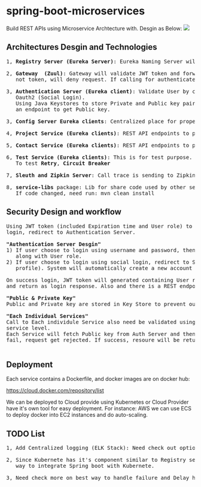 # spring-boot-microservices
Build REST APIs using Microservice Archtecture with. Desgin as Below: 
<img src="https://github.com/k2he/spring-boot-microservices/blob/master/architecture_design.JPG">

## Architectures Desgin and Technologies
<pre>
1, <b>Registry Server (Eureka Server)</b>: Eureka Naming Server will register all services.

2, <b>Gateway  (Zuul)</b>: Gateway will validate JWT token and forward all valid incoming requests based on urls. If 
   not token, will deny request. If calling for authenticate, request will forward to Authentication Server.
   
3, <b>Authentication Server (Eureka client)</b>: Validate User by check username and password in Database or using 
   Oauth2 (Social Login).
   Using Java Keystores to store Private and Public key pair. JWT is created and signed with Private key. Expose 
   an endpoint to get Public key.
    
3, <b>Config Server Eureka clients</b>: Centralized place for properties. Geting property files from Github repository.

4, <b>Project Service (Eureka clients)</b>: REST API endpoints to perform Project related operations (JPA) 

5, <b>Contact Service (Eureka clients)</b>: REST API endpoints to perform Contact related operations (JPA)

6, <b>Test Service (Eureka clients)</b>: This is for test purpose. REST API endpoints for test purpose. 
   To test <b>Retry</b>, <b>Circuit Breaker</b>
   
7, <b>Sleuth and Zipkin Server</b>: Call trace is sending to Zipking Server, it's help us to trace calls and debug.

8, <b>service-libs</b> package: Lib for share code used by other services. 
   If code changed, need run: mvn clean install
</pre>

## Security Design and workflow
<pre>
Using JWT token (included Expiration time and User role) to validate User access. First time when user trying to 
login, redirect to Authentication Server.

<b>"Authentication Server Desgin"</b>
1) If user choose to login using username and password, then validate again User information stored in Database 
   along with User role. 
2) If user choose to login using social login, redirect to Social Login page, if user grant access (email and 
   profile). System will automatically create a new account using Email.

On success login, JWT token will generated containing User roles, and sign with Private Key from Key Store, 
and return as login response. Also and there is a REST endpoint to access Public Key.

<b>"Public & Private Key"</b>
Public and Private key are stored in Key Store to prevent outside getting private key.

<b>"Each Individual Services"</b>
Call to Each individule Service also need be validated using JWT token to improve security on individual 
service level. 
Each Service will fetch Public key from Auth Server and then validate incoming JWT token. If validation 
fail, request get rejected. If success, resoure will be returned.

</pre>

## Deployment
Each service contains a Dockerfile, and docker images are on docker hub:

https://cloud.docker.com/repository/list

We can be deployed to Cloud provide using Kubernetes or Cloud Provider have it's own tool for easy deployment. 
For instance:
AWS we can use ECS to deploy docker into EC2 instances and do auto-scaling. 

## TODO List
<pre>
1, Add Centralized logging (ELK Stack): Need check out options and add centralized logging mechanism.

2, Since Kubernete has it's component similar to Registry server and Config Server, need check out what's the best
   way to integrate Spring boot with Kubernete.
   
3, Need check more on best way to handle failure and Delay how to tell Kubernete when to re-create a Pod.
</pre>

